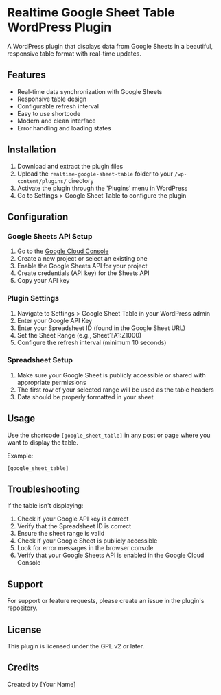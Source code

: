 # Realtime Google Sheet Table WordPress Plugin

A WordPress plugin that displays data from Google Sheets in a beautiful, responsive table format with real-time updates.

## Features

- Real-time data synchronization with Google Sheets
- Responsive table design
- Configurable refresh interval
- Easy to use shortcode
- Modern and clean interface
- Error handling and loading states

## Installation

1. Download and extract the plugin files
2. Upload the `realtime-google-sheet-table` folder to your `/wp-content/plugins/` directory
3. Activate the plugin through the 'Plugins' menu in WordPress
4. Go to Settings > Google Sheet Table to configure the plugin

## Configuration

### Google Sheets API Setup

1. Go to the [Google Cloud Console](https://console.cloud.google.com/)
2. Create a new project or select an existing one
3. Enable the Google Sheets API for your project
4. Create credentials (API key) for the Sheets API
5. Copy your API key

### Plugin Settings

1. Navigate to Settings > Google Sheet Table in your WordPress admin
2. Enter your Google API Key
3. Enter your Spreadsheet ID (found in the Google Sheet URL)
4. Set the Sheet Range (e.g., Sheet1!A1:Z1000)
5. Configure the refresh interval (minimum 10 seconds)

### Spreadsheet Setup

1. Make sure your Google Sheet is publicly accessible or shared with appropriate permissions
2. The first row of your selected range will be used as the table headers
3. Data should be properly formatted in your sheet

## Usage

Use the shortcode `[google_sheet_table]` in any post or page where you want to display the table.

Example:
```
[google_sheet_table]
```

## Troubleshooting

If the table isn't displaying:

1. Check if your Google API key is correct
2. Verify that the Spreadsheet ID is correct
3. Ensure the sheet range is valid
4. Check if your Google Sheet is publicly accessible
5. Look for error messages in the browser console
6. Verify that your Google Sheets API is enabled in the Google Cloud Console

## Support

For support or feature requests, please create an issue in the plugin's repository.

## License

This plugin is licensed under the GPL v2 or later.

## Credits

Created by [Your Name]
